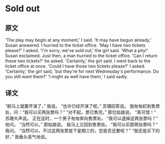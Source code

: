 # Sold out

## 原文

'The play may begin at any moment,' I said.
'It may have begun already,' Susan answered.
I hurried to the ticket office. 'May I have two tickets please?' I asked.
'I'm sorry, we've sold out,' the girl said.
'What a pity!' Susan exclaimed.
Just then, a man hurried to the ticket office.
'Can I return these two tickets?' he asked.
'Certainly,' the girl said.
I went back to the ticket office at once.
'Could I have those two tickets please?' I asked.
'Certainly,' the girl said, 'but they're for next Wednesday's performance. Do you still want them?'
'I might as well have them,' I said sadly.

## 译文

“剧马上就要开演了，” 我说。
“也许已经开演了呢，” 苏珊回答说。
我匆匆赶到售票处，问：“我可以买两张票吗？”
“对不起，票已售完。” 那位姑娘说。
“真可惜！” 苏珊大声说。
正在这时，一个男子匆匆奔向售票处。
“我可以退掉这两张票吗？” 他问。
“当然可以，” 那姑娘说。
我马上又回到售票处。
“我可以买那两张票吗？” 我问。
“当然可以，不过这两张票是下星期三的，您是否还要呢？”
“我还是买下的好，” 我垂头丧气地说。
